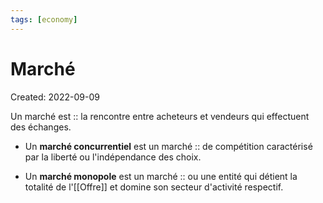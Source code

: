```yaml
---
tags: [economy]
---
```

# Marché
Created: 2022-09-09

Un marché est :: la rencontre entre acheteurs et vendeurs qui effectuent des échanges.
<!--SR:!2024-07-08,248,250-->

- Un **marché concurrentiel** est un marché :: de compétition caractérisé par la liberté ou l'indépendance des choix.
<!--SR:!2024-05-22,237,250-->
- Un **marché monopole** est un marché :: ou une entité qui détient la totalité de l'[[Offre]] et domine son secteur d'activité respectif.
<!--SR:!2024-10-29,464,248-->